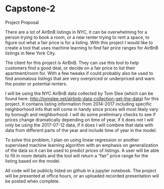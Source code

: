 # Capstone-2
Project Proposal

There are a lot of AirBnB listings in NYC, it can be overwhelming for a person trying to book a room, or a new renter trying to rent a space, to figure out what a fair price is for a listing. With this project I would like to create a tool that uses machine learning to find fair price ranges for AirBnB listings in New York City. 

The client for this project is AirBnB. They can use this tool to help customers find a good deal, or decide on a fair price to list their apartment/room for. With a few tweaks if could probably also be used to find anomalous listings that are very overpriced or underpriced and warn the poster or potential renters. 

I will be using the NYC AirBnB data collected by Tom Slee (which can be found here: http://tomslee.net/airbnb-data-collection-get-the-data) for this project. It contains listing information from 2014-2017 including specific neighborhood info that will come in handy since prices will most likely vary by borough and neighborhood. I will do some preliminary checks to see if prices change dramatically depending on time of year, if it does not I will only be using the 2017-07-12 data, if it does I will combine that data with data from different parts of the year and include time of year in the model.

To solve this problem, I plan on using linear regression or another supervised machine learning algorithm with an emphasis on generalization of the data so it can be used to predict prices of listings. A user will be able to fill in room details and the tool will return a “fair” price range for the listing based on the model. 

All code will be publicly listed on github in a jupyter notebook. The project will be presented at office hours, or an uploaded recorded presentation will be posted when complete.